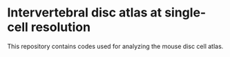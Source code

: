 # Intervertebral disc atlas at single-cell resolution
This repository contains codes used for analyzing the mouse disc cell atlas.
